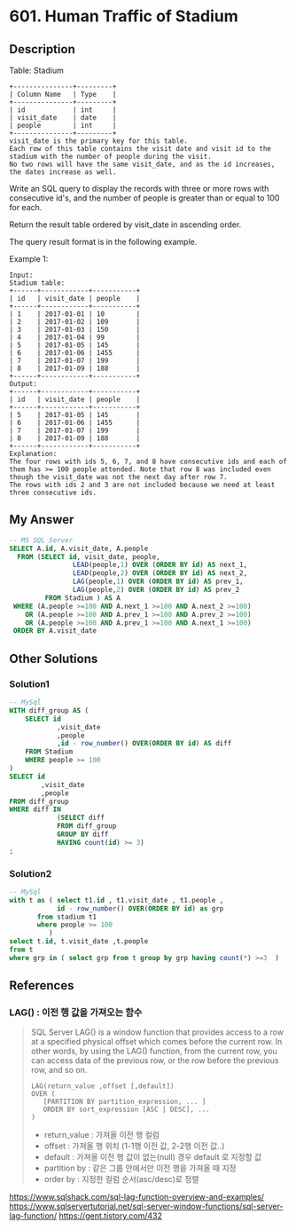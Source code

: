# 601. Human Traffic of Stadium
## Description


Table: Stadium
```
+---------------+---------+
| Column Name   | Type    |
+---------------+---------+
| id            | int     |
| visit_date    | date    |
| people        | int     |
+---------------+---------+
visit_date is the primary key for this table.
Each row of this table contains the visit date and visit id to the stadium with the number of people during the visit.
No two rows will have the same visit_date, and as the id increases, the dates increase as well.
``` 

Write an SQL query to display the records with three or more rows with consecutive id's, and the number of people is greater than or equal to 100 for each.

Return the result table ordered by visit_date in ascending order.

The query result format is in the following example.

 

Example 1:
```
Input: 
Stadium table:
+------+------------+-----------+
| id   | visit_date | people    |
+------+------------+-----------+
| 1    | 2017-01-01 | 10        |
| 2    | 2017-01-02 | 109       |
| 3    | 2017-01-03 | 150       |
| 4    | 2017-01-04 | 99        |
| 5    | 2017-01-05 | 145       |
| 6    | 2017-01-06 | 1455      |
| 7    | 2017-01-07 | 199       |
| 8    | 2017-01-09 | 188       |
+------+------------+-----------+
Output: 
+------+------------+-----------+
| id   | visit_date | people    |
+------+------------+-----------+
| 5    | 2017-01-05 | 145       |
| 6    | 2017-01-06 | 1455      |
| 7    | 2017-01-07 | 199       |
| 8    | 2017-01-09 | 188       |
+------+------------+-----------+
Explanation: 
The four rows with ids 5, 6, 7, and 8 have consecutive ids and each of them has >= 100 people attended. Note that row 8 was included even though the visit_date was not the next day after row 7.
The rows with ids 2 and 3 are not included because we need at least three consecutive ids.
```

## My Answer 

```SQL
-- MS SQL Server 
SELECT A.id, A.visit_date, A.people
  FROM (SELECT id, visit_date, people, 
                LEAD(people,1) OVER (ORDER BY id) AS next_1, 
                LEAD(people,2) OVER (ORDER BY id) AS next_2,
                LAG(people,1) OVER (ORDER BY id) AS prev_1, 
                LAG(people,2) OVER (ORDER BY id) AS prev_2
         FROM Stadium ) AS A
 WHERE (A.people >=100 AND A.next_1 >=100 AND A.next_2 >=100)
    OR (A.people >=100 AND A.prev_1 >=100 AND A.prev_2 >=100)
    OR (A.people >=100 AND A.prev_1 >=100 AND A.next_1 >=100)
 ORDER BY A.visit_date
```

## Other Solutions 

### Solution1
```SQL
-- MySql
WITH diff_group AS (
    SELECT id
            ,visit_date
            ,people
            ,id - row_number() OVER(ORDER BY id) AS diff
    FROM Stadium
    WHERE people >= 100
)
SELECT id
        ,visit_date
        ,people 
FROM diff_group
WHERE diff IN 
            (SELECT diff
            FROM diff_group 
            GROUP BY diff
            HAVING count(id) >= 3)
;
```

### Solution2
```SQL
-- MySql
with t as ( select t1.id , t1.visit_date , t1.people , 
            id - row_number() OVER(ORDER BY id) as grp
       from stadium t1
       where people >= 100 
          )
select t.id, t.visit_date ,t.people
from t 
where grp in ( select grp from t group by grp having count(*) >=3  )
```


## References 

### LAG() : 이전 행 값을 가져오는 함수 
>SQL Server LAG() is a window function that provides access to a row at a specified physical offset which comes before the current row.
>In other words, by using the LAG() function, from the current row, you can access data of the previous row, or the row before the previous row, and so on.
>
>```
>LAG(return_value ,offset [,default]) 
>OVER (
>    [PARTITION BY partition_expression, ... ]
>    ORDER BY sort_expression [ASC | DESC], ...
>)
>```
> - return_value : 가져올 이전 행 컬럼
> - offset : 가져올 행 위치 (1-1행 이전 값, 2-2행 이전 값..)
> - default : 가져올 이전 행 값이 없는(null) 경우 default 로 지정할 값 
> - partition by : 같은 그룹 안에서만 이전 행을 가져올 때 지정 
> - order by : 지정한 컬럼 순서(asc/desc)로 정렬

https://www.sqlshack.com/sql-lag-function-overview-and-examples/
https://www.sqlservertutorial.net/sql-server-window-functions/sql-server-lag-function/
https://gent.tistory.com/432
